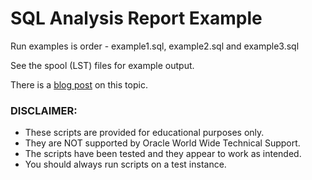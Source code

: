 # SQL Analysis Report Example

Run examples is order - example1.sql, example2.sql and example3.sql

See the spool (LST) files for example output.

There is a [blog post](https://blogs.oracle.com/optimizer/post/sql-analysis-report-in-23c-free) on this topic.

### DISCLAIMER:
- These scripts are provided for educational purposes only.
- They are NOT supported by Oracle World Wide Technical Support.
- The scripts have been tested and they appear to work as intended.
- You should always run scripts on a test instance.
